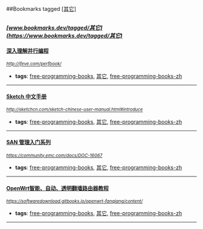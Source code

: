 ##Bookmarks tagged [[其它]](https://www.bookmarks.dev?q=[其它])

_<sup><sup>[www.bookmarks.dev/tagged/其它](https://www.bookmarks.dev/tagged/其它)</sup></sup>_
---
#### [深入理解并行编程](http://ifeve.com/perfbook/)
_<sup>http://ifeve.com/perfbook/</sup>_

* **tags**: [free-programming-books](../tagged/free-programming-books.md), [其它](../tagged/其它.md), [free-programming-books-zh](../tagged/free-programming-books-zh.md)
---
#### [Sketch 中文手册](http://sketchcn.com/sketch-chinese-user-manual.html#introduce)
_<sup>http://sketchcn.com/sketch-chinese-user-manual.html#introduce</sup>_

* **tags**: [free-programming-books](../tagged/free-programming-books.md), [其它](../tagged/其它.md), [free-programming-books-zh](../tagged/free-programming-books-zh.md)
---
#### [SAN 管理入门系列](https://community.emc.com/docs/DOC-16067)
_<sup>https://community.emc.com/docs/DOC-16067</sup>_

* **tags**: [free-programming-books](../tagged/free-programming-books.md), [其它](../tagged/其它.md), [free-programming-books-zh](../tagged/free-programming-books-zh.md)
---
#### [OpenWrt智能、自动、透明翻墙路由器教程](https://softwaredownload.gitbooks.io/openwrt-fanqiang/content/)
_<sup>https://softwaredownload.gitbooks.io/openwrt-fanqiang/content/</sup>_

* **tags**: [free-programming-books](../tagged/free-programming-books.md), [其它](../tagged/其它.md), [free-programming-books-zh](../tagged/free-programming-books-zh.md)
---
